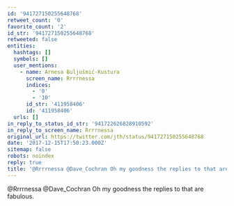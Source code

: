 ```yaml
---
id: '941727150255648768'
retweet_count: '0'
favorite_count: '2'
id_str: '941727150255648768'
retweeted: false
entities:
  hashtags: []
  symbols: []
  user_mentions:
    - name: Arnesa Buljušmić-Kustura
      screen_name: Rrrrnessa
      indices:
        - '0'
        - '10'
      id_str: '411958406'
      id: '411958406'
  urls: []
in_reply_to_status_id_str: '941722626828910592'
in_reply_to_screen_name: Rrrrnessa
original_url: https://twitter.com/jth/status/941727150255648768
date: '2017-12-15T17:50:23.000Z'
sitemap: false
robots: noindex
reply: true
title: '@Rrrrnessa @Dave_Cochran Oh my goodness the replies to that are fabulous.'
---
```


@Rrrrnessa @Dave_Cochran Oh my goodness the replies to that are fabulous.